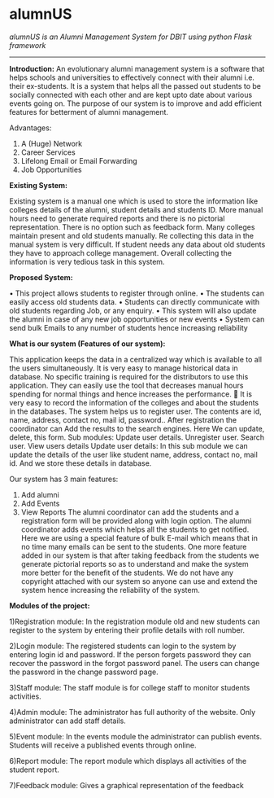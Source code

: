 # alumnUS
*alumnUS is an Alumni Management System for DBIT using python Flask framework*
____

**Introduction:**
An evolutionary alumni management system is a software that helps schools and universities to effectively connect with their alumni i.e. their ex-students. It is a system that helps all the passed out students to be socially connected with each other and are kept upto date about various events going on.
The purpose of our system is to improve and add efficient features for betterment of alumni management.

Advantages:
1.	A (Huge) Network
2.	Career Services
3.	Lifelong Email or Email Forwarding
4.	Job Opportunities


**Existing System:**

Existing system is a manual one which is used to store the information like colleges details of the alumni, student details and students ID.
More manual hours need to generate required reports and there is no pictorial representation.
There is no option such as feedback form.
Many colleges maintain present and old students manually. Re collecting this data in the manual system is very difficult. If student needs any data about old students they have to approach college management. Overall collecting the information is very tedious task in this system.


**Proposed System:**

•	This project allows students to register through online.
•	The students can easily access old students data.
•	Students can directly communicate with old students regarding Job, or any enquiry.
•	This system will also update the alumni in case of any new job opportunities or new events
•	System can send bulk Emails to any number of students hence increasing reliability


**What is our system (Features of our system):**

This application keeps the data in a centralized way which is available to all the users simultaneously. 
It is very easy to manage historical data in database. No specific training is required for the distributors to use this application. 
They can easily use the tool that decreases manual hours spending for normal things and hence increases the performance.  It is very easy to record the information of the colleges and about the students in the databases.
The system helps us to register user. The contents are id, name, address, contact no, mail id, password.. After registration the coordinator can Add the results to the search engines. Here We can update, delete, this form. Sub modules: Update user details. Unregister user. Search user. View users details Update user details: In this sub module we can update the details of the user like student name, address, contact no, mail id. And we store these details in database. 

Our system has 3 main features:

1.	Add alumni
2.	Add  Events
3.	View Reports
The alumni coordinator can add the students and a registration form will be provided along with login option.
The alumni coordinator adds events which helps all the students to get notified.
Here we are using a special feature of bulk E-mail which means that in no time many emails can be sent to the students.
One more feature added in our system is that after taking feedback from the students we generate pictorial reports so as to understand and make the system more better for the benefit of the students.
We do not have any copyright attached with our system so anyone can use and extend the system hence increasing the reliability of the system.


**Modules of the project:**

1)Registration module: In the registration module old and new students can register to the system by entering their profile details with roll number.

2)Login module: The registered students can login to the system by entering login id and password. If the person forgets password they can recover the password in the forgot password panel. The users can change the password in the change password page.


3)Staff module:
The staff module is for college staff to monitor students activities.


4)Admin module: 
The administrator has full authority of the website. Only administrator can add staff details.


5)Event module:
In the events module the administrator can publish events. Students will receive a published events through online.


6)Report module:
The report module which displays all activities of the student report.


7)Feedback module: 
Gives a graphical representation of the feedback





